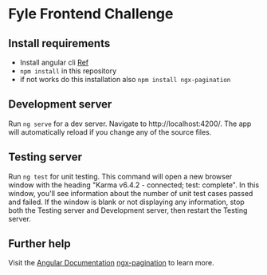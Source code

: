 # Fyle Frontend Challenge

## Install requirements
* Install angular cli [Ref](https://angular.io/cli)
* `npm install` in this repository 
* if not works do this installation also `npm install ngx-pagination`

## Development server

Run `ng serve` for a dev server. Navigate to http://localhost:4200/. The app will automatically reload if you change any of the source files.

## Testing server

Run `ng test` for unit testing. This command will open a new browser window with the heading "Karma v6.4.2 - connected; test: complete". In this window, you'll see information about the number of unit test cases passed and failed. If the window is blank or not displaying any information, stop both the Testing server and Development server, then restart the Testing server.

## Further help

Visit the  [Angular Documentation](https://angular.io/guide/styleguide)   [ngx-pagination](https://www.npmjs.com/package/ngx-pagination)  to learn more.

